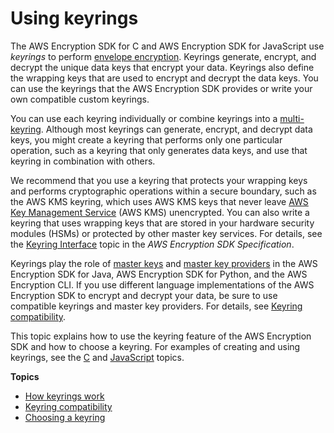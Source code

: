 # Using keyrings<a name="choose-keyring"></a>

The AWS Encryption SDK for C and AWS Encryption SDK for JavaScript use *keyrings* to perform [envelope encryption](https://docs.aws.amazon.com/crypto/latest/userguide/cryptography-concepts.html#define-envelope-encryption)\. Keyrings generate, encrypt, and decrypt the unique data keys that encrypt your data\. Keyrings also define the wrapping keys that are used to encrypt and decrypt the data keys\. You can use the keyrings that the AWS Encryption SDK provides or write your own compatible custom keyrings\.

You can use each keyring individually or combine keyrings into a [multi\-keyring](use-multi-keyring.md)\. Although most keyrings can generate, encrypt, and decrypt data keys, you might create a keyring that performs only one particular operation, such as a keyring that only generates data keys, and use that keyring in combination with others\.

We recommend that you use a keyring that protects your wrapping keys and performs cryptographic operations within a secure boundary, such as the AWS KMS keyring, which uses AWS KMS keys that never leave [AWS Key Management Service](https://docs.aws.amazon.com/kms/latest/developerguide/) \(AWS KMS\) unencrypted\. You can also write a keyring that uses wrapping keys that are stored in your hardware security modules \(HSMs\) or protected by other master key services\. For details, see the [Keyring Interface](https://github.com/awslabs/aws-encryption-sdk-specification/blob/master/framework/keyring-interface.md) topic in the *AWS Encryption SDK Specification*\. 

Keyrings play the role of [master keys](concepts.md#master-key) and [master key providers](concepts.md#master-key-provider) in the AWS Encryption SDK for Java, AWS Encryption SDK for Python, and the AWS Encryption CLI\. If you use different language implementations of the AWS Encryption SDK to encrypt and decrypt your data, be sure to use compatible keyrings and master key providers\. For details, see [Keyring compatibility](keyring-compatibility.md)\.

This topic explains how to use the keyring feature of the AWS Encryption SDK and how to choose a keyring\. For examples of creating and using keyrings, see the [C](c-language.md) and [JavaScript](javascript.md) topics\.

**Topics**
+ [How keyrings work](using-keyrings.md)
+ [Keyring compatibility](keyring-compatibility.md)
+ [Choosing a keyring](which-keyring.md)